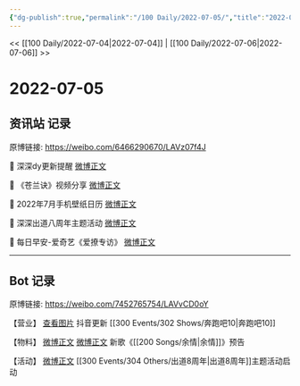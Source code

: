 ```yaml
---
{"dg-publish":true,"permalink":"/100 Daily/2022-07-05/","title":"2022-07-05","created":"2022-12-06T15:32:51.000+08:00","updated":"2023-04-11T14:46:33.000+08:00"}
---
```



<< [[100 Daily/2022-07-04\|2022-07-04]] | [[100 Daily/2022-07-06\|2022-07-06]] >>

# 2022-07-05

## 资讯站 记录

原博链接: https://weibo.com/6466290670/LAVz07f4J

💫 深深dy更新提醒 [微博正文](https://m.weibo.cn/6466290670/4787950770982839)

💫 《苍兰诀》视频分享 [微博正文](https://m.weibo.cn/6466290670/4787845133505443)

💫 2022年7月手机壁纸日历 [微博正文](https://m.weibo.cn/6466290670/4787806104191401)

💫 深深出道八周年主题活动 [微博正文](https://m.weibo.cn/6466290670/4787955660490995)

💫 每日早安-爱奇艺《爱撩专访》 [微博正文](https://m.weibo.cn/6466290670/4787800659985263)

---
## Bot 记录

原博链接: https://weibo.com/7452765754/LAVvCD0oY

【营业】
[查看图片](https://wx1.sinaimg.cn/large/0088n2Pggy1h3wgcvwqd3j30u01hddjn.jpg) 抖音更新 [[300 Events/302 Shows/奔跑吧10\|奔跑吧10]]

【物料】
[微博正文](https://weibo.com/detail/4787840498536559) [微博正文](https://weibo.com/detail/4787987735380497) 新歌《[[200 Songs/余情\|余情]]》预告

【活动】
[微博正文](https://weibo.com/detail/4787952549364073) [[300 Events/304 Others/出道8周年\|出道8周年]]主题活动启动
